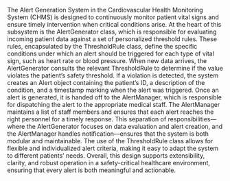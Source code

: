 The Alert Generation System in the Cardiovascular Health Monitoring System (CHMS) is designed to continuously monitor patient vital signs and ensure timely intervention when critical conditions arise. At the heart of this subsystem is the AlertGenerator class, which is responsible for evaluating incoming patient data against a set of personalized threshold rules. These rules, encapsulated by the ThresholdRule class, define the specific conditions under which an alert should be triggered for each type of vital sign, such as heart rate or blood pressure. When new data arrives, the AlertGenerator consults the relevant ThresholdRule to determine if the value violates the patient’s safety threshold. If a violation is detected, the system creates an Alert object containing the patient’s ID, a description of the condition, and a timestamp marking when the alert was triggered.
Once an alert is generated, it is handed off to the AlertManager, which is responsible for dispatching the alert to the appropriate medical staff. The AlertManager maintains a list of staff members and ensures that each alert reaches the right personnel for a timely response. This separation of responsibilities—where the AlertGenerator focuses on data evaluation and alert creation, and the AlertManager handles notification—ensures that the system is both modular and maintainable. The use of the ThresholdRule class allows for flexible and individualized alert criteria, making it easy to adapt the system to different patients’ needs. Overall, this design supports extensibility, clarity, and robust operation in a safety-critical healthcare environment, ensuring that every alert is both meaningful and actionable.


